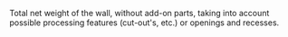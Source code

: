 ﻿Total net weight of the wall, without add-on parts, taking into account possible processing features (cut-out's, etc.) or openings and recesses.